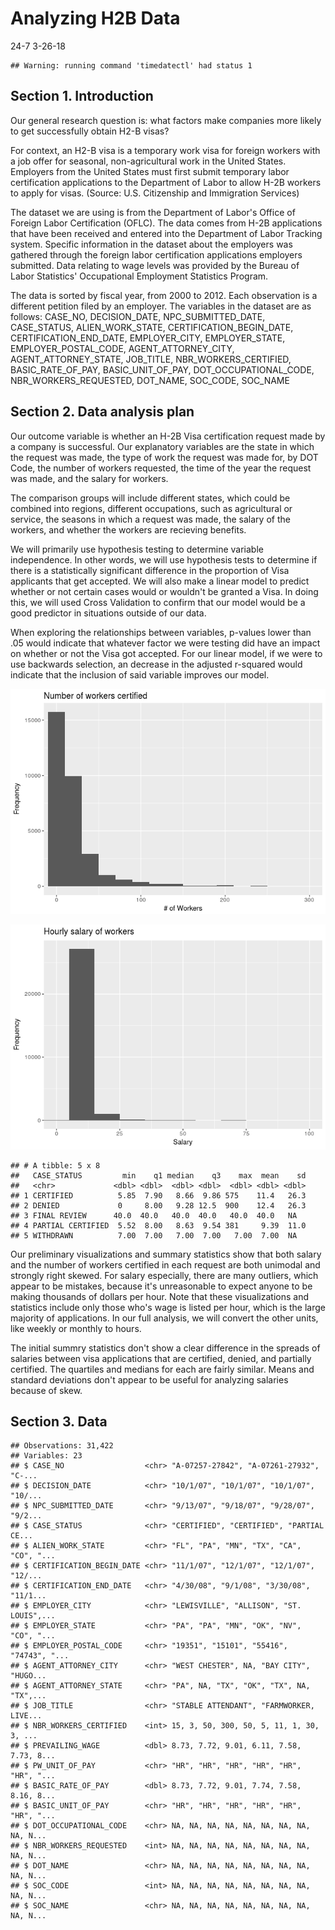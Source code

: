 Analyzing H2B Data
================
24-7
3-26-18

    ## Warning: running command 'timedatectl' had status 1

Section 1. Introduction
-----------------------

Our general research question is: what factors make companies more likely to get successfully obtain H2-B visas?

For context, an H2-B visa is a temporary work visa for foreign workers with a job offer for seasonal, non-agricultural work in the United States. Employers from the United States must first submit temporary labor certification applications to the Department of Labor to allow H-2B workers to apply for visas. (Source: U.S. Citizenship and Immigration Services)

The dataset we are using is from the Department of Labor's Office of Foreign Labor Certification (OFLC). The data comes from H-2B applications that have been received and entered into the Department of Labor Tracking system. Specific information in the dataset about the employers was gathered through the foreign labor certification applications employers submitted. Data relating to wage levels was provided by the Bureau of Labor Statistics' Occupational Employment Statistics Program.

The data is sorted by fiscal year, from 2000 to 2012. Each observation is a different petition filed by an employer. The variables in the dataset are as follows: CASE\_NO, DECISION\_DATE, NPC\_SUBMITTED\_DATE, CASE\_STATUS, ALIEN\_WORK\_STATE, CERTIFICATION\_BEGIN\_DATE, CERTIFICATION\_END\_DATE, EMPLOYER\_CITY, EMPLOYER\_STATE, EMPLOYER\_POSTAL\_CODE, AGENT\_ATTORNEY\_CITY, AGENT\_ATTORNEY\_STATE, JOB\_TITLE, NBR\_WORKERS\_CERTIFIED, BASIC\_RATE\_OF\_PAY, BASIC\_UNIT\_OF\_PAY, DOT\_OCCUPATIONAL\_CODE, NBR\_WORKERS\_REQUESTED, DOT\_NAME, SOC\_CODE, SOC\_NAME

Section 2. Data analysis plan
-----------------------------

Our outcome variable is whether an H-2B Visa certification request made by a company is successful. Our explanatory variables are the state in which the request was made, the type of work the request was made for, by DOT Code, the number of workers requested, the time of the year the request was made, and the salary for workers.

The comparison groups will include different states, which could be combined into regions, different occupations, such as agricultural or service, the seasons in which a request was made, the salary of the workers, and whether the workers are recieving benefits.

We will primarily use hypothesis testing to determine variable independence. In other words, we will use hypothesis tests to determine if there is a statistically significant difference in the proportion of Visa applicants that get accepted. We will also make a linear model to predict whether or not certain cases would or wouldn't be granted a Visa. In doing this, we will used Cross Validation to confirm that our model would be a good predictor in situations outside of our data.

When exploring the relationships between variables, p-values lower than .05 would indicate that whatever factor we were testing did have an impact on whether or not the Visa got accepted. For our linear model, if we were to use backwards selection, an decrease in the adjusted r-squared would indicate that the inclusion of said variable improves our model.

![](proposal_files/figure-markdown_github/workers-1.png)

![](proposal_files/figure-markdown_github/salary-1.png)

    ## # A tibble: 5 x 8
    ##   CASE_STATUS         min    q1 median    q3    max  mean    sd
    ##   <chr>             <dbl> <dbl>  <dbl> <dbl>  <dbl> <dbl> <dbl>
    ## 1 CERTIFIED          5.85  7.90   8.66  9.86 575    11.4   26.3
    ## 2 DENIED             0     8.00   9.28 12.5  900    12.4   26.3
    ## 3 FINAL REVIEW      40.0  40.0   40.0  40.0   40.0  40.0   NA  
    ## 4 PARTIAL CERTIFIED  5.52  8.00   8.63  9.54 381     9.39  11.0
    ## 5 WITHDRAWN          7.00  7.00   7.00  7.00   7.00  7.00  NA

Our preliminary visualizations and summary statistics show that both salary and the number of workers certified in each request are both unimodal and strongly right skewed. For salary especially, there are many outliers, which appear to be mistakes, because it's unreasonable to expect anyone to be making thousands of dollars per hour. Note that these visualizations and statistics include only those who's wage is listed per hour, which is the large majority of applications. In our full analysis, we will convert the other units, like weekly or monthly to hours.

The initial summry statistics don't show a clear difference in the spreads of salaries between visa applications that are certified, denied, and partially certified. The quartiles and medians for each are fairly similar. Means and standard deviations don't appear to be useful for analyzing salaries because of skew.

Section 3. Data
---------------

    ## Observations: 31,422
    ## Variables: 23
    ## $ CASE_NO                  <chr> "A-07257-27842", "A-07261-27932", "C-...
    ## $ DECISION_DATE            <chr> "10/1/07", "10/1/07", "10/1/07", "10/...
    ## $ NPC_SUBMITTED_DATE       <chr> "9/13/07", "9/18/07", "9/28/07", "9/2...
    ## $ CASE_STATUS              <chr> "CERTIFIED", "CERTIFIED", "PARTIAL CE...
    ## $ ALIEN_WORK_STATE         <chr> "FL", "PA", "MN", "TX", "CA", "CO", "...
    ## $ CERTIFICATION_BEGIN_DATE <chr> "11/1/07", "12/1/07", "12/1/07", "12/...
    ## $ CERTIFICATION_END_DATE   <chr> "4/30/08", "9/1/08", "3/30/08", "11/1...
    ## $ EMPLOYER_CITY            <chr> "LEWISVILLE", "ALLISON", "ST. LOUIS",...
    ## $ EMPLOYER_STATE           <chr> "PA", "PA", "MN", "OK", "NV", "CO", "...
    ## $ EMPLOYER_POSTAL_CODE     <chr> "19351", "15101", "55416", "74743", "...
    ## $ AGENT_ATTORNEY_CITY      <chr> "WEST CHESTER", NA, "BAY CITY", "HUGO...
    ## $ AGENT_ATTORNEY_STATE     <chr> "PA", NA, "TX", "OK", "TX", NA, "TX",...
    ## $ JOB_TITLE                <chr> "STABLE ATTENDANT", "FARMWORKER, LIVE...
    ## $ NBR_WORKERS_CERTIFIED    <int> 15, 3, 50, 300, 50, 5, 11, 1, 30, 3, ...
    ## $ PREVAILING_WAGE          <dbl> 8.73, 7.72, 9.01, 6.11, 7.58, 7.73, 8...
    ## $ PW_UNIT_OF_PAY           <chr> "HR", "HR", "HR", "HR", "HR", "HR", "...
    ## $ BASIC_RATE_OF_PAY        <dbl> 8.73, 7.72, 9.01, 7.74, 7.58, 8.16, 8...
    ## $ BASIC_UNIT_OF_PAY        <chr> "HR", "HR", "HR", "HR", "HR", "HR", "...
    ## $ DOT_OCCUPATIONAL_CODE    <chr> NA, NA, NA, NA, NA, NA, NA, NA, NA, N...
    ## $ NBR_WORKERS_REQUESTED    <int> NA, NA, NA, NA, NA, NA, NA, NA, NA, N...
    ## $ DOT_NAME                 <chr> NA, NA, NA, NA, NA, NA, NA, NA, NA, N...
    ## $ SOC_CODE                 <int> NA, NA, NA, NA, NA, NA, NA, NA, NA, N...
    ## $ SOC_NAME                 <chr> NA, NA, NA, NA, NA, NA, NA, NA, NA, N...
